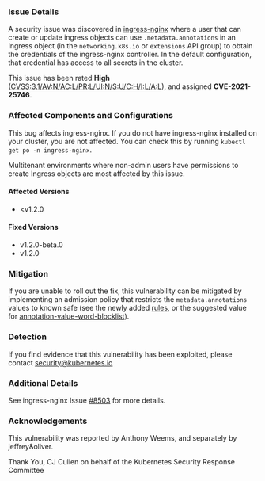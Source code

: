 ### Issue Details
A security issue was discovered in [ingress-nginx](https://github.com/kubernetes/ingress-nginx) where a user that can create or update ingress objects can use `.metadata.annotations` in an Ingress object (in the `networking.k8s.io` or `extensions` API group) to obtain the credentials of the ingress-nginx controller. In the default configuration, that credential has access to all secrets in the cluster.

This issue has been rated **High** ([CVSS:3.1/AV:N/AC:L/PR:L/UI:N/S:U/C:H/I:L/A:L](https://www.first.org/cvss/calculator/3.1#CVSS:3.1/AV:N/AC:L/PR:L/UI:N/S:U/C:H/I:L/A:L)), and assigned **CVE-2021-25746**.

### Affected Components and Configurations
This bug affects ingress-nginx. If you do not have ingress-nginx installed on your cluster, you are not affected. You can check this by running `kubectl get po -n ingress-nginx`.

Multitenant environments where non-admin users have permissions to create Ingress objects are most affected by this issue.

#### Affected Versions
- <v1.2.0

#### Fixed Versions
- v1.2.0-beta.0
- v1.2.0

### Mitigation
If you are unable to roll out the fix, this vulnerability can be mitigated by implementing an admission policy that restricts the `metadata.annotations` values to known safe (see the newly added [rules](https://github.com/kubernetes/ingress-nginx/blame/main/internal/ingress/inspector/rules.go), or the suggested value for [annotation-value-word-blocklist](https://kubernetes.github.io/ingress-nginx/user-guide/nginx-configuration/configmap/#annotation-value-word-blocklist)).

### Detection
If you find evidence that this vulnerability has been exploited, please contact [security@kubernetes.io](mailto:security@kubernetes.io)

### Additional Details
See ingress-nginx Issue [#8503](https://github.com/kubernetes/kubernetes/issues/126813) for more details.

### Acknowledgements
This vulnerability was reported by Anthony Weems, and separately by jeffrey&oliver.

Thank You,
CJ Cullen on behalf of the Kubernetes Security Response Committee